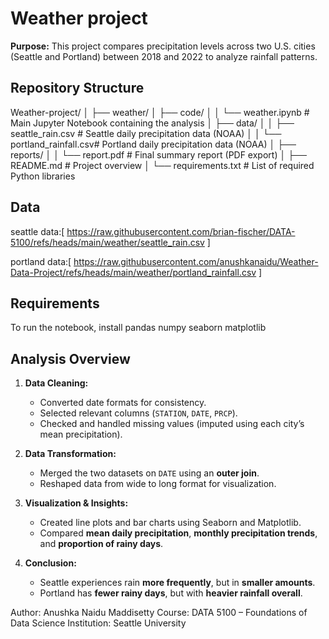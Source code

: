 # Weather project

**Purpose:** This project compares precipitation levels across two U.S. cities (Seattle and Portland) between 2018 and 2022 to analyze rainfall patterns.

## Repository Structure

Weather-project/
│
├── weather/
│ ├── code/
│ │ └── weather.ipynb # Main Jupyter Notebook containing the analysis
│ ├── data/
│ │ ├── seattle_rain.csv # Seattle daily precipitation data (NOAA)
│ │ └── portland_rainfall.csv# Portland daily precipitation data (NOAA)
│ ├── reports/
│ │ └── report.pdf # Final summary report (PDF export)
│ ├── README.md # Project overview
│ └── requirements.txt # List of required Python libraries

## Data 

seattle data:[ https://raw.githubusercontent.com/brian-fischer/DATA-5100/refs/heads/main/weather/seattle_rain.csv ]

portland data:[ https://raw.githubusercontent.com/anushkanaidu/Weather-Data-Project/refs/heads/main/weather/portland_rainfall.csv ]

## Requirements
To run the notebook, install pandas numpy seaborn matplotlib

## Analysis Overview
1. **Data Cleaning:**  
   - Converted date formats for consistency.  
   - Selected relevant columns (`STATION`, `DATE`, `PRCP`).  
   - Checked and handled missing values (imputed using each city’s mean precipitation).  

2. **Data Transformation:**  
   - Merged the two datasets on `DATE` using an **outer join**.  
   - Reshaped data from wide to long format for visualization.  

3. **Visualization & Insights:**  
   - Created line plots and bar charts using Seaborn and Matplotlib.  
   - Compared **mean daily precipitation**, **monthly precipitation trends**, and **proportion of rainy days**.  

4. **Conclusion:**  
   - Seattle experiences rain **more frequently**, but in **smaller amounts**.  
   - Portland has **fewer rainy days**, but with **heavier rainfall overall**.

Author: Anushka Naidu Maddisetty
Course: DATA 5100 – Foundations of Data Science
Institution: Seattle University
